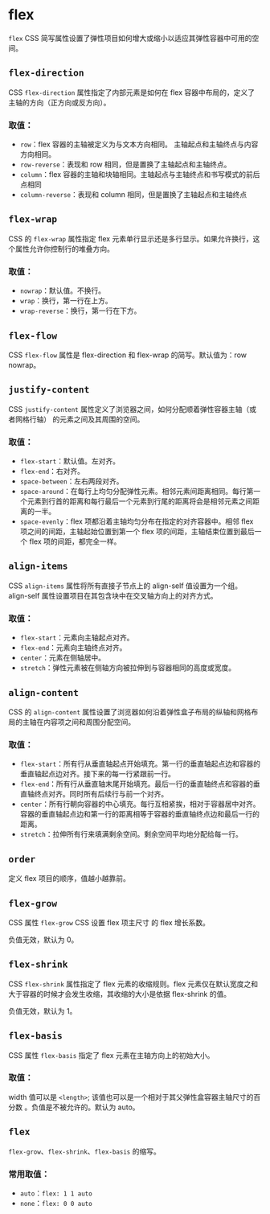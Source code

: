 # flex

`flex` CSS 简写属性设置了弹性项目如何增大或缩小以适应其弹性容器中可用的空间。

## `flex-direction`

CSS `flex-direction` 属性指定了内部元素是如何在 flex 容器中布局的，定义了主轴的方向（正方向或反方向）。

### 取值：

- `row`：flex 容器的主轴被定义为与文本方向相同。 主轴起点和主轴终点与内容方向相同。
- `row-reverse`：表现和 row 相同，但是置换了主轴起点和主轴终点。
- `column`：flex 容器的主轴和块轴相同。主轴起点与主轴终点和书写模式的前后点相同
- `column-reverse`：表现和 column 相同，但是置换了主轴起点和主轴终点

## `flex-wrap`

CSS 的 `flex-wrap` 属性指定 flex 元素单行显示还是多行显示。如果允许换行，这个属性允许你控制行的堆叠方向。

### 取值：

- `nowrap`：默认值。不换行。
- `wrap`：换行，第一行在上方。
- `wrap-reverse`：换行，第一行在下方。

## `flex-flow`

CSS `flex-flow` 属性是 flex-direction 和 flex-wrap 的简写。默认值为：row nowrap。

## `justify-content`

CSS `justify-content` 属性定义了浏览器之间，如何分配顺着弹性容器主轴（或者网格行轴） 的元素之间及其周围的空间。

### 取值：

- `flex-start`：默认值。左对齐。
- `flex-end`：右对齐。
- `space-between`：左右两段对齐。
- `space-around`：在每行上均匀分配弹性元素。相邻元素间距离相同。每行第一个元素到行首的距离和每行最后一个元素到行尾的距离将会是相邻元素之间距离的一半。
- `space-evenly`：flex 项都沿着主轴均匀分布在指定的对齐容器中。相邻 flex 项之间的间距，主轴起始位置到第一个 flex 项的间距，主轴结束位置到最后一个 flex 项的间距，都完全一样。

## `align-items`

CSS `align-items` 属性将所有直接子节点上的 align-self 值设置为一个组。 align-self 属性设置项目在其包含块中在交叉轴方向上的对齐方式。

### 取值：

- `flex-start`：元素向主轴起点对齐。
- `flex-end`：元素向主轴终点对齐。
- `center`：元素在侧轴居中。
- `stretch`：弹性元素被在侧轴方向被拉伸到与容器相同的高度或宽度。

## `align-content`

CSS 的 `align-content` 属性设置了浏览器如何沿着弹性盒子布局的纵轴和网格布局的主轴在内容项之间和周围分配空间。

### 取值：

- `flex-start`：所有行从垂直轴起点开始填充。第一行的垂直轴起点边和容器的垂直轴起点边对齐。接下来的每一行紧跟前一行。
- `flex-end`：所有行从垂直轴末尾开始填充。最后一行的垂直轴终点和容器的垂直轴终点对齐。同时所有后续行与前一个对齐。
- `center`：所有行朝向容器的中心填充。每行互相紧挨，相对于容器居中对齐。容器的垂直轴起点边和第一行的距离相等于容器的垂直轴终点边和最后一行的距离。
- `stretch`：拉伸所有行来填满剩余空间。剩余空间平均地分配给每一行。

## `order`

定义 flex 项目的顺序，值越小越靠前。

## `flex-grow`

CSS 属性 `flex-grow` CSS 设置 flex 项主尺寸 的 flex 增长系数。

负值无效，默认为 0。

## `flex-shrink`

CSS `flex-shrink` 属性指定了 flex 元素的收缩规则。flex 元素仅在默认宽度之和大于容器的时候才会发生收缩，其收缩的大小是依据 flex-shrink 的值。

负值无效，默认为 1。

## `flex-basis`

CSS 属性 `flex-basis` 指定了 flex 元素在主轴方向上的初始大小。

### 取值：

width 值可以是 `<length>`; 该值也可以是一个相对于其父弹性盒容器主轴尺寸的百分数 。负值是不被允许的。默认为 auto。

## `flex`

`flex-grow`、`flex-shrink`、`flex-basis` 的缩写。

### 常用取值：

- `auto`：`flex: 1 1 auto`
- `none`：`flex: 0 0 auto`
